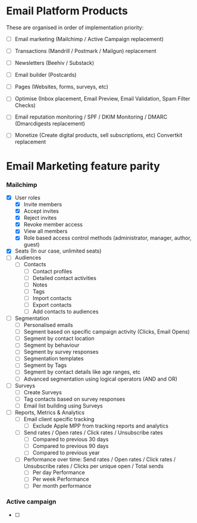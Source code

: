 # Email Platform Products

These are organised in order of implementation priority:

- [ ] Email marketing (Mailchimp / Active Campaign replacement)
- [ ] Transactions (Mandrill / Postmark / Mailgun) replacement
- [ ] Newsletters (Beehiv / Substack)
- [ ] Email builder (Postcards)
- [ ] Pages (Websites, forms, surveys, etc)
- [ ] Optimise (Inbox placement, Email Preview, Email Validation, Spam Filter Checks)
- [ ] Email reputation monitoring / SPF / DKIM Monitoring / DMARC (Dmarcdigests replacement)

- [ ] Monetize (Create digital products, sell subscriptions, etc) Convertkit replacement

# Email Marketing feature parity

### Mailchimp

- [x] User roles
  - [x] Invite members
  - [x] Accept invites
  - [x] Reject invites
  - [x] Revoke member access
  - [x] View all members
  - [x] Role based access control methods (administrator, manager, author, guest)
- [x] Seats (In our case, unlimited seats)
- [ ] Audiences
  - [ ] Contacts
    - [ ] Contact profiles
    - [ ] Detailed contact activities
    - [ ] Notes
    - [ ] Tags
    - [ ] Import contacts
    - [ ] Export contacts
    - [ ] Add contacts to audiences
- [ ] Segmentation
  - [ ] Personalised emails
  - [ ] Segment based on specific campaign activity (Clicks, Email Opens)
  - [ ] Segment by contact location
  - [ ] Segment by behaviour
  - [ ] Segment by survey responses
  - [ ] Segmentation templates
  - [ ] Segment by Tags
  - [ ] Segment by contact details like age ranges, etc
  - [ ] Advanced segmentation using logical operators (AND and OR)
- [ ] Surveys
  - [ ] Create Surveys
  - [ ] Tag contacts based on survey responses
  - [ ] Email list building using Surveys
- [ ] Reports, Metrics & Analytics
  - [ ] Email client specific tracking
    - [ ] Exclude Apple MPP from tracking reports and analytics
  - [ ] Send rates / Open rates / Click rates / Unsubscribe rates
    - [ ] Compared to previous 30 days
    - [ ] Compared to previous 90 days
    - [ ] Compared to previous year
  - [ ] Performance over time: Send rates / Open rates / Click rates / Unsubscribe rates / Clicks per unique open / Total sends
    - [ ] Per day Performance
    - [ ] Per week Performance
    - [ ] Per month performance

### Active campaign

- [ ]
